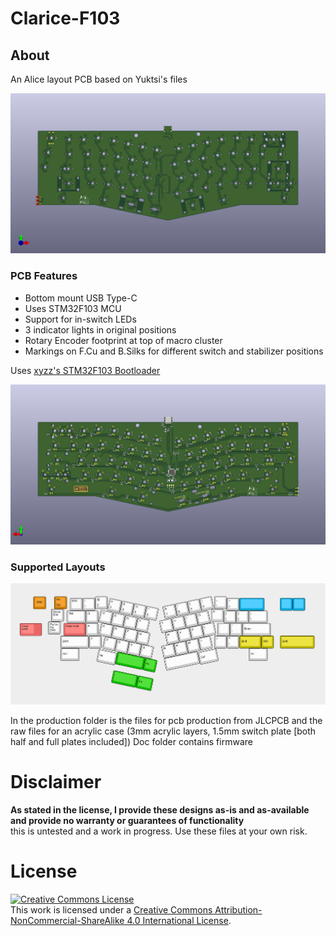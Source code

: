 # Clarice-F103

## About
An Alice layout PCB based on Yuktsi's files

![render img](https://github.com/audrentis/Clarice/blob/main/Doc/Top_View.png)

### PCB Features
* Bottom mount USB Type-C 
* Uses STM32F103 MCU
* Support for in-switch LEDs 
* 3 indicator lights in original positions 
* Rotary Encoder footprint at top of macro cluster
* Markings on F.Cu and B.Silks for different switch and stabilizer positions

Uses [xyzz's STM32F103 Bootloader](https://github.com/xyzz/stm32f103-keyboard-bootloader)



![render img](https://github.com/audrentis/Clarice/blob/main/Doc/Bottom_View.png)

### Supported Layouts
![render img](https://github.com/audrentis/Clarice/blob/main/Doc/layout.png)

In the production folder is the files for pcb production from JLCPCB and the raw files for an acrylic case (3mm acrylic layers, 1.5mm switch plate [both half and full plates included])
Doc folder contains firmware 
# Disclaimer
**As stated in the license, I provide these designs as-is and as-available and provide no warranty or guarantees of functionality**  
this is untested and a work in progress. Use these files at your own risk.

# License 
<a rel="license" href="http://creativecommons.org/licenses/by-nc-sa/4.0/"><img alt="Creative Commons License" style="border-width:0" 
src="https://i.creativecommons.org/l/by-nc-sa/4.0/88x31.png" /></a><br />This work is licensed under a <a rel="license" 
href="http://creativecommons.org/licenses/by-nc-sa/4.0/">Creative Commons Attribution-NonCommercial-ShareAlike 4.0 International License</a>.
